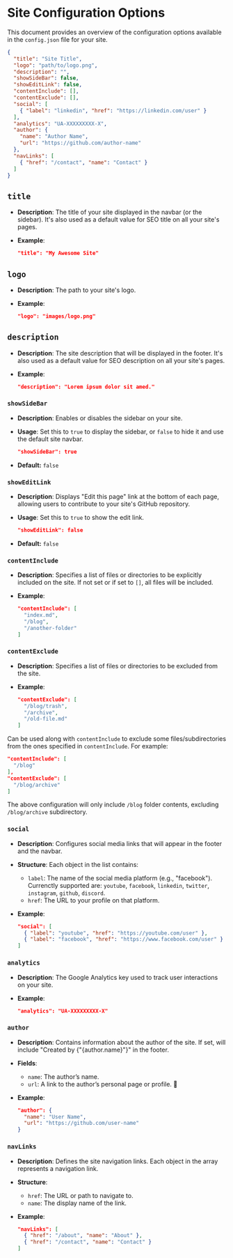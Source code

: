 # Site Configuration Options

This document provides an overview of the configuration options available in the `config.json` file for your site.

```json
{
  "title": "Site Title",
  "logo": "path/to/logo.png",
  "description": "",
  "showSideBar": false,
  "showEditLink": false,
  "contentInclude": [],
  "contentExclude": [],
  "social": [
    { "label": "linkedin", "href": "https://linkedin.com/user" }
  ],
  "analytics": "UA-XXXXXXXXX-X",
  "author": {
    "name": "Author Name",
    "url": "https://github.com/author-name"
  },
  "navLinks": [
    { "href": "/contact", "name": "Contact" }
  ]
}
```

## **`title`**

- **Description**: The title of your site displayed in the navbar (or the sidebar). It's also used as a default value for SEO title on all your site's pages.
- **Example**:
  
  ```json
  "title": "My Awesome Site"
  ```

## **`logo`**

- **Description**: The path to your site's logo.
- **Example**:
 
  ```json
  "logo": "images/logo.png"
  ```

## **`description`**

- **Description**: The site description that will be displayed in the footer. It's also used as a default value for SEO description on all your site's pages.
- **Example**:
  
  ```json
  "description": "Lorem ipsum dolor sit amed."
  ```

### **`showSideBar`**

- **Description**: Enables or disables the sidebar on your site.
- **Usage**: Set this to `true` to display the sidebar, or `false` to hide it and use the default site navbar.
  
  ```json
  "showSideBar": true
  ```
- **Default:** `false`

### **`showEditLink`**

- **Description**: Displays "Edit this page" link at the bottom of each page, allowing users to contribute to your site's GitHub repository.
- **Usage**: Set this to `true` to show the edit link.

  ```json
  "showEditLink": false
  ```
- **Default:** `false`

### **`contentInclude`**

- **Description**: Specifies a list of files or directories to be explicitly included on the site. If not set or if set to `[]`, all files will be included.
- **Example**:
  
  ```json
  "contentInclude": [
    "index.md", 
    "/blog", 
    "/another-folder"
  ] 
  ```

### **`contentExclude`**

- **Description**: Specifies a list of files or directories to be excluded from the site.
- **Example**:
  
  ```json
  "contentExclude": [
    "/blog/trash",
    "/archive",
    "/old-file.md"
  ]
  ```

Can be used along with `contentInclude` to exclude some files/subdirectories from the ones specified in `contentInclude`. For example:

  ```json
  "contentInclude": [
    "/blog"
  ],
  "contentExclude": [
    "/blog/archive"
  ]
  ```

The above configuration will only include `/blog` folder contents, excluding `/blog/archive` subdirectory.

### **`social`**

- **Description**: Configures social media links that will appear in the footer and the navbar.
- **Structure**: Each object in the list contains:
  - `label`: The name of the social media platform (e.g., "facebook"). Currenctly supported are: `youtube`, `facebook`, `linkedin`, `twitter`, `instagram`, `github`, `discord`.
  - `href`: The URL to your profile on that platform.

- **Example**:

  ```json
  "social": [
    { "label": "youtube", "href": "https://youtube.com/user" },
    { "label": "facebook", "href": "https://www.facebook.com/user" }
  ]
  ```

### **`analytics`**

- **Description**: The Google Analytics key used to track user interactions on your site.
- **Example**:

  ```json
  "analytics": "UA-XXXXXXXXX-X"
  ```

### **`author`**

- **Description**: Contains information about the author of the site. If set, will include "Created by {"{author.name}"}" in the footer.
- **Fields**:
  - `name`: The author’s name.
  - `url`: A link to the author’s personal page or profile. 🚧

- **Example**:

  ```json
  "author": {
    "name": "User Name",
    "url": "https://github.com/user-name"
  }
  ```

### **`navLinks`**
- **Description**: Defines the site navigation links. Each object in the array represents a navigation link.
- **Structure**:
  - `href`: The URL or path to navigate to.
  - `name`: The display name of the link.

- **Example**:

  ```json
  "navLinks": [
    { "href": "/about", "name": "About" },
    { "href": "/contact", "name": "Contact" }
  ]
  ```

